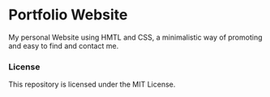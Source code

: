 # Portfolio Website
My personal Website using HMTL and CSS, a minimalistic way of promoting and easy to find and contact me.

### License
This repository is licensed under the MIT License.
